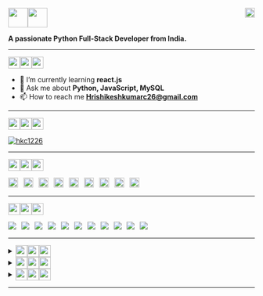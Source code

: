 <p align="left">
  <img src="https://img.shields.io/badge/%F0%9F%91%8B-darkblue?style=flat-square" width="auto" height="40"/><img src="https://img.shields.io/badge/I'm%20Hrishikesh-blue?style=flat-square" width="auto" height="40"/>
  <img align="right" src="https://komarev.com/ghpvc/?username=hkc1226&label=Profile%20views&color=0e75b6&style=flat-square" alt="hkc1226" width="auto" height="20"/>
</p>
<p>
  <b>A passionate Python Full-Stack Developer from India.</b>
</p>
<hr>
<p>
  <img src="https://img.shields.io/badge/%F0%9F%91%A8-black?style=flat-square" width="auto" height="24"/><img src="https://img.shields.io/badge/ABOUT%20ME-red?style=flat-square" width="auto" height="24"><img src="https://img.shields.io/badge/-%3A-FF0000?style=flat-square" width="auto" height="24"/>
</p>

- 🌱 I’m currently learning **react.js**
- 💬 Ask me about **Python, JavaScript, MySQL**
- 📫 How to reach me **Hrishikeshkumarc26@gmail.com**

<hr>
 
<p>
  <img src="https://img.shields.io/badge/%F0%9F%8F%86-000000?style=flat-square"  width="auto" height="24"/><img src="https://img.shields.io/badge/%20GitHub%20Trophies-darkred?style=flat-square"  width="auto" height="24"/><img src="https://img.shields.io/badge/%3A-red?style=flat-square"  width="auto" height="24"/>
</p>

<p>
  <a href="https://github.com/hkc1226?tab=repositories" target="_blank">
    <img src="https://github-profile-trophy.vercel.app/?username=hkc1226&row=2&column=7&margin-w=6" alt="hkc1226" />
  </a>
</p>

<hr>

<p>
  <img src="https://img.shields.io/badge/%F0%9F%94%97-000?style=flat-square" width="auto" height="24"/><img src="https://img.shields.io/badge/CONNECT%20WITH%20ME%20ON%20-563D7C?style=flat-square" width="auto" height="24"/><img src="https://img.shields.io/badge/-%3A-5F3D9C?&style=flat-square" width="auto" height="24"/>
</p>

<p>
  <a href="https://github.com/hkc1226" title="GitHub" target="blank"><img src="https://img.shields.io/badge/GitHub-100000?style=flat-square&logo=github&logoColor=100000&labelColor=EBEBEB&color=100000" width="auto" height="20"/></a>&ensp;
  <a href="https://leetcode.com/hkc1226/" title="LeetCode" target="blank"><img src="https://img.shields.io/badge/-LeetCode-FFA116?style=flat-square&logo=LeetCode&logoColor=E34F26&labelColor=EBEBEB&color=FFA116" width="auto" height="20"/></a>&ensp;
  <a href="https://www.hackerrank.com/Hkc1226" title="HackerRank" target="blank"><img src="https://img.shields.io/badge/-HackerRank-2EC866?style=flat-square&logo=Hackerrank&logoColor=00751F&labelColor=EBEBEB&color=00751F" width="auto" height="20"/></a>&ensp;
  <a href="https://auth.geeksforgeeks.org/user/hkc1226" title="GeeksForGeeks" target="blank"><img src="https://img.shields.io/badge/-GeeksForGeeks-298D46?style=flat-square&logo=geeksforgeeks&logoColor=298D46&labelColor=EBEBEB&color=298D46" width="auto" height="20"/></a>&ensp;
  <a href="https://codepen.io/HKC1226" title="CodePen" target="blank"><img src="https://img.shields.io/badge/-CodePen-000000?style=flat-square&logo=codepen&logoColor=000000&labelColor=EBEBEB&color=black" width="auto" height="20"/></a>&ensp;
  <a href="https://www.linkedin.com/in/hkc1226/" title="LinkedIn" target="blank"><img src="https://img.shields.io/badge/-LinkedIn-0077B5?style=flat-square&logo=linkedin&logoColor=0072B1&labelColor=EBEBEB&color=0072B1" width="auto" height="20"/></a>&ensp;
  <a href="https://indeedhi.re/3PD8vju" title="Indeed" target="blank"><img src="https://img.shields.io/badge/-Indeed-003A9B?style=flat-square&logo=indeed&logoColor=003A9B&labelColor=EBEBEB&color=003A9B" width="auto" height="20"/></a>&ensp;
  <a href="https://twitter.com/Hkc1226" title="Twitter" target="blank"><img src="https://img.shields.io/badge/-Twitter-1DA1F2?style=flat-square&logo=twitter&logoColor=1DA1F2&labelColor=EBEBEB&color=1DA1F2" width="auto" height="20"/></a>&ensp;
  <a href="https://www.instagram.com/hkc792/" title="Instagram" target="blank"><img src="https://img.shields.io/badge/-Instagram-E4405F?style=flat-square&logo=instagram&logoColor=E4405F&labelColor=EBEBEB&color=E4405F" width="auto" height="20"/></a>&ensp;
</p>

<hr>

<p>
  <img src="https://img.shields.io/badge/%F0%9F%8E%AF-black?style=flat-square" width="auto" height="24"/><img src="https://img.shields.io/badge/TECH%20STACKS%20-044F88?style=flat-square" width="auto" height="24"/><img src="https://img.shields.io/badge/-%3A-1572B6?&style=flat-square" width="auto" height="24"/>
</p>
<p>
  <img src="https://img.shields.io/badge/-HTML-E34F26?style=fflat-square&logo=html5&logoColor=E34F26&labelColor=EBEBEB&color=E34F26" />&ensp;
  <img src="https://img.shields.io/badge/-CSS-1572B6?style=fflat-square&logo=css3&logoColor=1572B6&labelColor=EBEBEB&color=1572B6" />&ensp;
  <img src="https://img.shields.io/badge/-Sass-CC6699?style=fflat-square&logo=sass&logoColor=CC6699&labelColor=EBEBEB&color=CC6699" />&ensp;
  <img src="https://img.shields.io/badge/-Bootstrap-563D7C?style=fflat-square&logo=bootstrap&logoColor=563D7C&labelColor=EBEBEB&color=563D7C" />&ensp;
  <img src="https://img.shields.io/badge/-JavaScript-323330?style=fflat-square&logo=javascript&logoColor=323330&labelColor=F0DB4F&color=3F8F8F" />&ensp;
  <img src="https://img.shields.io/badge/-Programming%20C-00599C?style=fflat-square&logo=c&logoColor=00599C&labelColor=EBEBEB&color=044F88" />&ensp;
  <img src="https://img.shields.io/badge/-C++-00599C?style=fflat-square&logo=c%2B%2B&logoColor=00599C&labelColor=EBEBEB&color=00599C" />&ensp;
  <img src="https://img.shields.io/badge/-Python-FFA116?style=fflat-square&logo=python&logoColor=306998&labelColor=FFD43B&color=306998" />&ensp;
  <img src="https://img.shields.io/badge/-Django-092E20?style=fflat-square&logo=django&logoColor=green&labelColor=092E20&color=2B8C67" />&ensp;
  <img src="https://img.shields.io/badge/-MySQL-FFA116?style=fflat-square&logo=mysql&logoColor=FFFFFF&labelColor=00758F&color=F29111" />&ensp;
  <img src="https://img.shields.io/badge/-PostgreSQL-316192?style=fflat-square&logo=postgresql&logoColor=0064A5&labelColor=EBEBEB&color=316192" />&ensp;
</p>

<hr>

<details align="left" dir="auto">
  <summary><sub><sub><img src="https://img.shields.io/badge/%F0%9F%93%B6-black?style=flat-square" width="auto" height="24"/><img src="https://img.shields.io/badge/GitHub%20Stats%3A-D166A3?style=flat-square" width="auto" height="24"/><img src="https://img.shields.io/badge/-%3A-CC4499?&style=flat-square" width="auto" height="24"/></sub></sub></summary>
  <img align="center" src="https://github-readme-stats.vercel.app/api?username=hkc1226&show_icons=true&locale=en" alt="GitHub Stats" />
</details>

 <details align="left" dir="auto">
   <summary><sub><sub><img src="https://img.shields.io/badge/-%F0%9F%93%8A-black?&style=flat-square" width="auto" height="24"/><img src="https://img.shields.io/badge/Languages%20Used%20Stats%3A-2B8C67?style=flat-square" width="auto" height="24"/><img src="https://img.shields.io/badge/-%3A-darkgreen?&style=flat-square" width="auto" height="24"/></sub></sub></summary>
   <img src="https://github-readme-stats.vercel.app/api/top-langs?username=hkc1226&show_icons=true&locale=en&layout=compact" alt="Language Used Stats" />
 </details>

<details align="left" dir="auto">
  <summary><sub><sub><img src="https://img.shields.io/badge/%F0%9F%94%9D-black?style=flat-square" width="auto" height="24"/><img src="https://img.shields.io/badge/Top%20Contributed%20Repo-316192?style=flat-square" width="auto" height="24"/><img src="https://img.shields.io/badge/-%3A-darkblue?style=flat-square" width="auto" height="24"/></sub></sub></summary>
  <img src="https://github-contributor-stats.vercel.app/api?username=hkc1226&limit=5&theme=light&combine_all_yearly_contributions=true" alt="Top Contributed Repo" />
</details>

<hr>

<!--
<details align="left" dir="auto">
  <summary><sub><sub><img src="https://img.shields.io/badge/GitHub%20Contribution%20Streak%20Counts%3A-violet?style=flat-square" width="auto" height="24"/></sub></summary>
  <img src="https://github-readme-streak-stats.herokuapp.com/?user=hkc1226" alt="hkc1226" />
</details> 
-->


<!-- 
Django: 20AA76
CSS3: #264DE4, #2965F1, #EBEBEB, 1572B6
HTML: #e34c26, #f06529, #ebebeb, #E34F26
Blue. dark blue : #0064A5; base blue : #336791; light blue : #008BB9. Grey. dark grey : #848484; base grey : #666666 ...00758F
C++: #044F88 and #5E97D0.
JavaScript: Yellow (#F0DB4F) and Dark Charcoal (#323330), 308A8A
BOotstrap: 563D7C
-->

<!--
<p>Link to Social Profile:</p>
<p>
<a><img src="https://img.shields.io/badge/-LeetCode-FFA116?style=for-the-badge&logo=LeetCode&logoColor=white&color=black" /></a>
<a><img src="https://img.shields.io/badge/-LeetCode-61DAFB?logo=leetcode&logoColor=white&labelColor=orange&color=yellow"></a>
<a><img src="https://img.shields.io/badge/-Hackerrank-2EC866?style=for-the-badge&logo=HackerRank&logoColor=white" /></a>
<a><img src="https://img.shields.io/badge/-HackerRank-61DAFB?logo=HackerRank&logoColor=white&labelColor=black&color=#1BA94C"></a>
<a><img src="https://img.shields.io/badge/GeeksforGeeks-298D46?style=for-the-badge&logo=geeksforgeeks&logoColor=white" /></a>
<a><img src="https://img.shields.io/badge/GeeksforGeeks-298D46?style=for-the-badge&logo=geeksforgeeks&logoColor=white" /></a>
<a><img src="https://img.shields.io/badge/Codepen-000000?style=for-the-badge&logo=codepen&logoColor=white" /></a>
<a><img src="https://img.shields.io/badge/LinkedIn-0077B5?style=for-the-badge&logo=linkedin&logoColor=white&Color=white" /></a>
<a href="https://leetcode.com/hkc1226/"><img src="https://img.shields.io/badge/-Indeed-003A9B?style=flat-square&logo=indeed&logoColor=003A9B&labelColor=EBEBEB&color=003A9B"/></a>
<a><img src="https://img.shields.io/badge/Twitter-1DA1F2?style=for-the-badge&logo=twitter&logoColor=white" /></a>
<a><img src="https://img.shields.io/badge/-Twitter-61DAFB?logo=twitter&logoColor=white&labelColor=darkblue&color=blue"></a>
<a><img src="https://img.shields.io/badge/X-000000?style=for-the-badge&logo=x&logoColor=white" /></a>
<a><img src="https://img.shields.io/badge/Instagram-E4405F?style=for-the-badge&logo=instagram&logoColor=white" /></a>
<a><img src="https://img.shields.io/badge/HTML5-E34F26?style=for-the-badge&logo=html5&logoColor=white" /></a>
<a><img src="https://img.shields.io/badge/CSS3-1572B6?style=for-the-badge&logo=css3&logoColor=white" /></a>
<a><img src="https://img.shields.io/badge/Sass-CC6699?style=for-the-badge&logo=sass&logoColor=white" /></a>
<a><img src="https://img.shields.io/badge/Bootstrap-563D7C?style=for-the-badge&logo=bootstrap&logoColor=white" /></a>
<a><img src="https://img.shields.io/badge/JavaScript-323330?style=for-the-badge&logo=javascript&logoColor=F7DF1E" /></a>
<a><img src="https://img.shields.io/badge/C-00599C?style=for-the-badge&logo=c&logoColor=white" /></a>
<a><img src="https://img.shields.io/badge/C%2B%2B-00599C?style=for-the-badge&logo=c%2B%2B&logoColor=white" /></a>
<a><img src="https://img.shields.io/badge/Python-FFD43B?style=for-the-badge&logo=python&logoColor=blue" /></a>
<a><img src="https://img.shields.io/badge/Python-black?color=blue&style=flat-square.svg" /></a>
<a><img src="https://img.shields.io/badge/Django-092E20?style=for-the-badge&logo=django&logoColor=green" /></a>
<a><img src="https://img.shields.io/badge/MySQL-005C84?style=for-the-badge&logo=mysql&logoColor=white" /></a>
<a><img src="https://img.shields.io/badge/PostgreSQL-316192?style=for-the-badge&logo=postgresql&logoColor=white" /></a>
<a><img src="https://img.shields.io/badge/GitHub-100000?style=for-the-badge&logo=github&logoColor=white" /></a>
<a><img src="https://img.shields.io/badge/-ReactJs-61DAFB?logo=react&logoColor=white&labelColor=blue"></a>
<a><img src="https://img.shields.io/badge/React-20232A?style=for-the-badge&logo=react&logoColor=61DAFB" /></a>
<a><img src="https://img.shields.io/badge/linktree-39E09B?style=for-the-badge&logo=linktree&logoColor=white" /></a>
<a><img src="https://img.shields.io/badge/HackerEarth-%232C3454.svg?&style=for-the-badge&logo=HackerEarth&logoColor=Blue" /></a>
<a><img src="https://img.shields.io/badge/Codeforces-445f9d?style=for-the-badge&logo=Codeforces&logoColor=white" /></a>
<a><img src="https://img.shields.io/badge/Codechef-%23B92B27.svg?&style=for-the-badge&logo=Codechef&logoColor=white" /></a>
<a><img src="https://img.shields.io/badge/VSCode-0078D4?style=for-the-badge&logo=visual%20studio%20code&logoColor=white" /></a>
<a><img src="https://img.shields.io/badge/PyCharm-000000.svg?&style=for-the-badge&logo=PyCharm&logoColor=white" /></a>
<a><img src="https://img.shields.io/badge/Notepad++-90E59A.svg?style=for-the-badge&logo=notepad%2B%2B&logoColor=black" /></a>
<a><img src="https://img.shields.io/badge/-CodeChef-5B4638?style=for-the-badge&logo=CodeChef&logoColor=white" /></a>
<a><img src="https://img.shields.io/badge/Redux-593D88?style=for-the-badge&logo=redux&logoColor=white" /></a>
<a><img src="https://img.shields.io/badge/MongoDB-4EA94B?style=for-the-badge&logo=mongodb&logoColor=white" /></a>
</p>
-->

<!--
# Parameters for 'https://github-profile-trophy.vercel.app/?username=hkc1226&row=2&column=7&margin-w=6' are given below:
1. title = Stars | Followers; 
2. rank = SECRET | SSS | SS | S | AAA | AA | A | B | C; 
3. column (default = 6) = number type;
4. row (default = 3) = number type;
5. theme = flat | onedark | gruvbox | dracula | monokai | chalk | nord | alduin | darkhub | juicyfresh | buddhism | oldie | radical | onestar | discord | algolia | gitdimmed | tokyonight | matrix | apprentice | dark_dimmed | dark_lover;
6. margin-w (default = 0) = number type;
7. margin-h (default = 0) = number type;
8. no-bg (default = false) = true | false;
9. no-frame (default = false) = true | false ;
-->

<!-- 
  <a href="https://twitter.com/hkc1226"><img src="https://img.shields.io/twitter/follow/hkc1226?logo=twitter&style=flat-square" alt="hkc1226" width="auto" height="24"/></a>

instagram color composition: Light yellow (#FEDA75), 
           orange (#FA7E1E), 
           pink (#D62976), 
           purple (#962FBF)
           blue (#4F5BD5)
-->

<!--
<img src="https://img.shields.io/badge/%F0%9F%92%B9%20%F0%9F%93%8A%20%F0%9F%93%88%20%F0%9F%93%89%20%F0%9F%94%A7%20%F0%9F%94%97%20%F0%9F%8E%93-black?style=flat-square" />
-->
